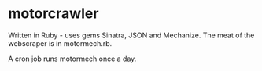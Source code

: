 # motorcrawler

Written in Ruby - uses gems Sinatra, JSON and Mechanize. The meat of the webscraper is in motormech.rb.

A cron job runs motormech once a day.

